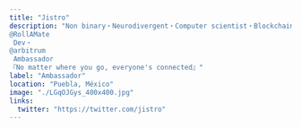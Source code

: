 ```yaml
---
title: "Jistro"
description: "Non binary・Neurodivergent・Computer scientist・Blockchain dev・
@RollAMate
 Dev・
@arbitrum
 Ambassador 
『No matter where you go, everyone's connected』"
label: "Ambassador"
location: "Puebla, México"
image: "./LGqOJGys_400x400.jpg"
links:
  twitter: "https://twitter.com/jistro"
---
```


